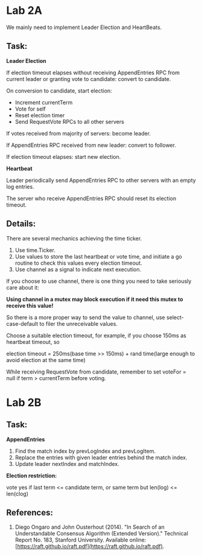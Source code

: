 # Lab 2A

We mainly need to implement Leader Election and HeartBeats.

## Task:

**Leader Election**

If election timeout elapses without receiving AppendEntries RPC from current leader or granting vote to candidate: convert to candidate.

On conversion to candidate, start election:

* Increment currentTerm
* Vote for self
* Reset election timer
* Send RequestVote RPCs to all other servers

If votes received from majority of servers: become leader.

If AppendEntries RPC received from new leader: convert to follower.

If election timeout elapses: start new election.

**Heartbeat**

Leader periodically send AppendEntries RPC to other servers with an empty log entries.

The server who receive AppendEntries RPC should reset its election timeout.

## Details:

There are several mechanics achieving the time ticker.

1. Use time.Ticker.
2. Use values to store the last heartbeat or vote time, and initiate a go routine to check this values every election timeout.
3. Use channel as a signal to indicate next execution.

If you choose to use channel, there is one thing you need to take seriously care about it:

**Using channel in a mutex may block execution if it need this mutex to receive this value!**

So there is a more proper way to send the value to channel, use select-case-default to filer the unreceivable values.

Choose a suitable election timeout, for example, if you choose 150ms as heartbeat timeout, so

election timeout = 250ms(base time >> 150ms) + rand time(large enough to avoid election at the same time)

While receiving RequestVote from candidate, remember to set voteFor = null if term > currentTerm before voting.

# Lab 2B

## Task:

**AppendEntries**

1. Find the match index by prevLogIndex and prevLogItem.
2. Replace the entries with given leader entries behind the match index.
3. Update leader nextIndex and matchIndex.

**Election restriction:**

vote yes if last term <= candidate term, or same term but len(log) <= len(clog)

## References:

1. Diego Ongaro and John Ousterhout (2014). "In Search of an Understandable Consensus Algorithm (Extended Version)." Technical Report No. 183, Stanford University. Available online: [https://raft.github.io/raft.pdf](https://raft.github.io/raft.pdf).
